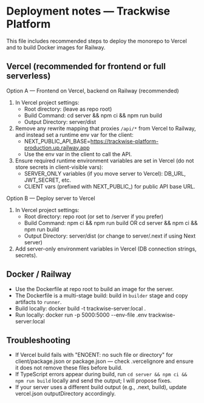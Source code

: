 # Deployment notes — Trackwise Platform

This file includes recommended steps to deploy the monorepo to Vercel and to build Docker images for Railway.

## Vercel (recommended for frontend or full serverless)
Option A — Frontend on Vercel, backend on Railway (recommended)
1. In Vercel project settings:
   - Root directory: (leave as repo root)
   - Build Command: cd server && npm ci && npm run build
   - Output Directory: server/dist
2. Remove any rewrite mapping that proxies `/api/*` from Vercel to Railway, and instead set a runtime env var for the client:
   - NEXT_PUBLIC_API_BASE=https://trackwise-platform-production.up.railway.app
   - Use the env var in the client to call the API.
3. Ensure required runtime environment variables are set in Vercel (do not store secrets in client-visible vars):
   - SERVER_ONLY variables (if you move server to Vercel): DB_URL, JWT_SECRET, etc.
   - CLIENT vars (prefixed with NEXT_PUBLIC_) for public API base URL.

Option B — Deploy server to Vercel
1. In Vercel project settings:
   - Root directory: repo root (or set to /server if you prefer)
   - Build Command: npm ci && npm run build  OR cd server && npm ci && npm run build
   - Output Directory: server/dist (or change to server/.next if using Next server)
2. Add server-only environment variables in Vercel (DB connection strings, secrets).

## Docker / Railway
- Use the Dockerfile at repo root to build an image for the server.
- The Dockerfile is a multi-stage build: build in `builder` stage and copy artifacts to `runner`.
- Build locally: docker build -t trackwise-server:local .
- Run locally: docker run -p 5000:5000 --env-file .env trackwise-server:local

## Troubleshooting
- If Vercel build fails with "ENOENT: no such file or directory" for client/package.json or package.json — check .vercelignore and ensure it does not remove these files before build.
- If TypeScript errors appear during build, run `cd server && npm ci && npm run build` locally and send the output; I will propose fixes.
- If your server uses a different build output (e.g., .next, build), update vercel.json outputDirectory accordingly.